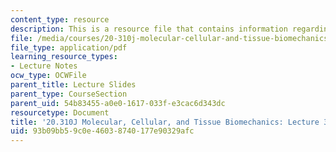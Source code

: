 ```yaml
---
content_type: resource
description: This is a resource file that contains information regarding lecture 3.
file: /media/courses/20-310j-molecular-cellular-and-tissue-biomechanics-spring-2015/93b09bb59c0e46038740177e90329afc_MIT20_310JS15_Lecture3.pdf
file_type: application/pdf
learning_resource_types:
- Lecture Notes
ocw_type: OCWFile
parent_title: Lecture Slides
parent_type: CourseSection
parent_uid: 54b83455-a0e0-1617-033f-e3cac6d343dc
resourcetype: Document
title: '20.310J Molecular, Cellular, and Tissue Biomechanics: Lecture 3'
uid: 93b09bb5-9c0e-4603-8740-177e90329afc
---
```

